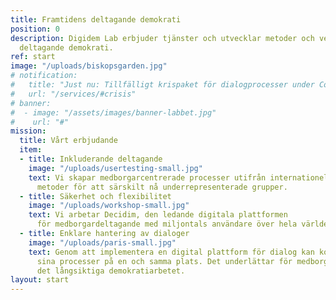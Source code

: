 ```yaml
---
title: Framtidens deltagande demokrati
position: 0
description: Digidem Lab erbjuder tjänster och utvecklar metoder och verktyg för framtidens
  deltagande demokrati.
ref: start
image: "/uploads/biskopsgarden.jpg"
# notification:
#   title: "Just nu: Tillfälligt krispaket för dialogprocesser under Corona-krisen."
#   url: "/services/#crisis"
# banner:
#  - image: "/assets/images/banner-labbet.jpg"
#    url: "#"
mission:
  title: Vårt erbjudande
  item:
  - title: Inkluderande deltagande
    image: "/uploads/usertesting-small.jpg"
    text: Vi skapar medborgarcentrerade processer utifrån internationellt beprövade
      metoder för att särskilt nå underrepresenterade grupper.
  - title: Säkerhet och flexibilitet
    image: "/uploads/workshop-small.jpg"
    text: Vi arbetar Decidim, den ledande digitala plattformen
      för medborgardeltagande med miljontals användare över hela världen.
  - title: Enklare hantering av dialoger
    image: "/uploads/paris-small.jpg"
    text: Genom att implementera en digital plattform för dialog kan kommuner samla
      sina processer på en och samma plats. Det underlättar för medborgarna och förenklar
      det långsiktiga demokratiarbetet.
layout: start
---
```

